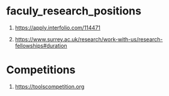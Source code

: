 # faculy_research_positions

1. https://apply.interfolio.com/114471

2. https://www.surrey.ac.uk/research/work-with-us/research-fellowships#duration


# Competitions

1. https://toolscompetition.org

